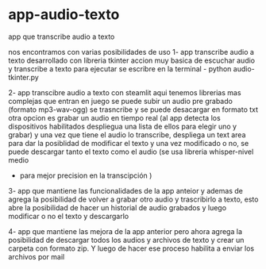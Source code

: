 # app-audio-texto
app que transcribe audio a texto

nos encontramos con varias posibilidades de uso 
1- app transcribe audio a texto desarrollado con  libreria tkinter
accion muy basica de escuchar audio y transcribe a texto 
para ejecutar se escribre en la terminal - python audio-tkinter.py

2- app transcibre audio a texto con steamlit 
aqui tenemos librerias mas complejas que entran en juego 
se puede subir un audio pre grabado (formato mp3-wav-ogg) 
se trasncribe y se puede desacargar en formato txt
otra opcion es grabar un audio en tiempo real 
(al app detecta los dispositivos habilitados despliegua 
una lista de ellos para elegir uno y grabar) y una vez
que tiene el audio lo transcribe, despliega un text area
para dar la posiblidad de modificar el texto y una vez 
modificado o no, se puede descargar tanto el texto como 
el audio (se usa libreria whisper-nivel medio
- para mejor precision en la transcipción )


3- app que mantiene las funcionalidades de la app anteior 
y ademas de agrega la posibilidad de volver a grabar otro
audio y trascribirlo a texto, esto abre la posibilidad
de hacer un historial de audio grabados y luego modificar o 
no el texto y descargarlo



4- app que mantiene las mejora de la app anterior 
pero ahora agrega la posibilidad de descargar todos
los audios y archivos de texto y crear un carpeta con formato 
zip. Y luego de hacer ese proceso habilita a enviar los archivos
por mail
